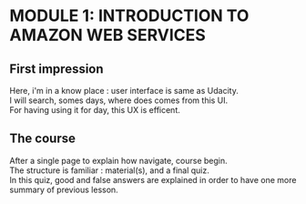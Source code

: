 MODULE 1: INTRODUCTION TO AMAZON WEB SERVICES
================


First impression
------------
Here, i'm in a know place : user interface is same as Udacity.\
I will search, somes days, where does comes from this UI.\
For having using it for day, this UX is efficent.


The course
------------
After a single page to explain how navigate, course begin.\
The structure is familiar : material(s), and a final quiz.\
In this quiz, good and false answers are explained in order to have one more summary of previous lesson.


